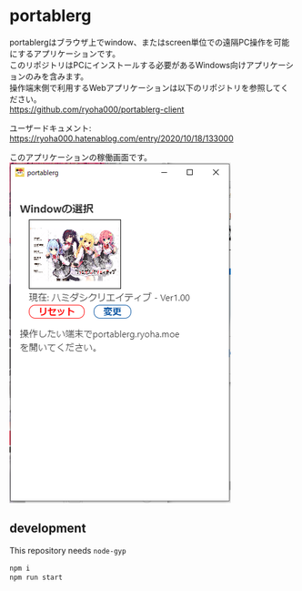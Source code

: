 # portablerg

portablergはブラウザ上でwindow、またはscreen単位での遠隔PC操作を可能にするアプリケーションです。  
このリポジトリはPCにインストールする必要があるWindows向けアプリケーションのみを含みます。  
操作端末側で利用するWebアプリケーションは以下のリポジトリを参照してください。  
https://github.com/ryoha000/portablerg-client

ユーザードキュメント: https://ryoha000.hatenablog.com/entry/2020/10/18/133000

このアプリケーションの稼働画面です。  
![demo](https://raw.githubusercontent.com/ryoha000/portablerg-electron/master/public/demo.png "demo")

## development
This repository needs `node-gyp`  
```
npm i
npm run start
```
